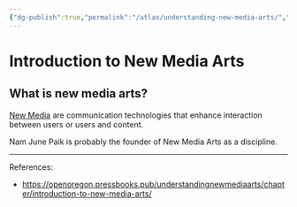```yaml
---
{"dg-publish":true,"permalink":"/atlas/understanding-new-media-arts/","tags":["🌱","newmedia","artresearch"],"updated":"2024-11-01T11:00:31.082-07:00"}
---
```


# Introduction to New Media Arts
## What is new media arts?

[New Media](https://en.wikipedia.org/wiki/New_media) are communication technologies that enhance interaction between users or users and content.

Nam June Paik is probably the founder of New Media Arts as a discipline.

---
References:
- https://openoregon.pressbooks.pub/understandingnewmediaarts/chapter/introduction-to-new-media-arts/